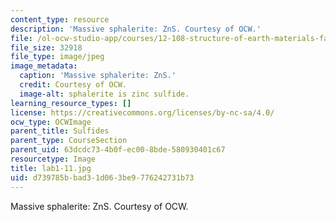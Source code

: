 ```yaml
---
content_type: resource
description: 'Massive sphalerite: ZnS. Courtesy of OCW.'
file: /ol-ocw-studio-app/courses/12-108-structure-of-earth-materials-fall-2004/d739785bbad31d063be9776242731b73_lab1-11.jpg
file_size: 32918
file_type: image/jpeg
image_metadata:
  caption: 'Massive sphalerite: ZnS.'
  credit: Courtesy of OCW.
  image-alt: sphalerite is zinc sulfide.
learning_resource_types: []
license: https://creativecommons.org/licenses/by-nc-sa/4.0/
ocw_type: OCWImage
parent_title: Sulfides
parent_type: CourseSection
parent_uid: 63dcdc73-4b0f-ec00-8bde-580930401c67
resourcetype: Image
title: lab1-11.jpg
uid: d739785b-bad3-1d06-3be9-776242731b73
---
```

Massive sphalerite: ZnS. Courtesy of OCW.